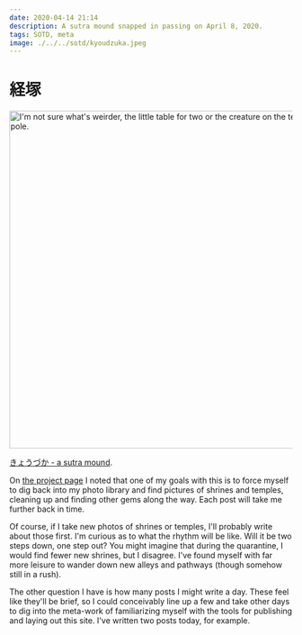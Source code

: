 ```yaml
---
date: 2020-04-14 21:14
description: A sutra mound snapped in passing on April 8, 2020.
tags: SOTD, meta
image: ./../../sotd/kyoudzuka.jpeg
---
```


# 経塚

[<img src="./../../sotd/kyoudzuka.jpeg"
alt="I'm not sure what's weirder, the little table for two or the creature on the telephone pole."
style="width:600px;" />](./../../sotd/kyoudzuka.jpeg)

[きょうづか - a sutra mound](https://en.wikipedia.org/wiki/Sutra_mound).

On [the project page](./../projects/sotd) I noted that one of my goals with this is to force myself to dig back into my photo library and find pictures of shrines and temples, cleaning up and finding other gems along the way. Each post will take me further back in time.

Of course, if I take new photos of shrines or temples, I'll probably write about those first. I'm curious as to what the rhythm will be like. Will it be two steps down, one step out? You might imagine that during the quarantine, I would find fewer new shrines, but I disagree. I've found myself with far more leisure to wander down new alleys and pathways (though somehow still in a rush).

The other question I have is how many posts I might write a day. These feel like they'll be brief, so I could conceivably line up a few and take other days to dig into the meta-work of familiarizing myself with the tools for publishing and laying out this site. I've written two posts today, for example.
